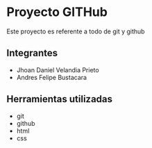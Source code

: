 # Proyecto GITHub
Este proyecto es referente a todo de git y github 
## Integrantes 
- Jhoan Daniel Velandia Prieto 
- Andres Felipe Bustacara

## Herramientas utilizadas 
- git
- github
- html 
- css